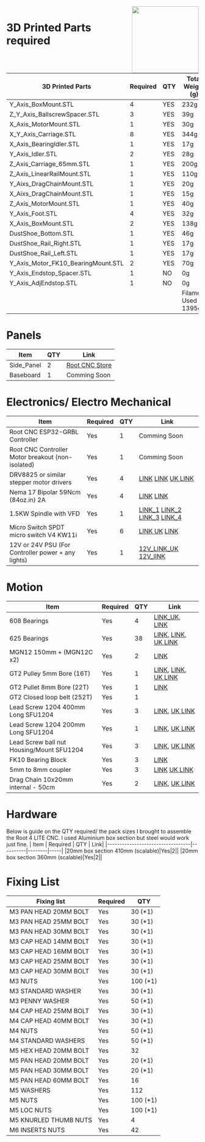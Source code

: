 <img align="right" width=175 src="https://github.com/RootCNC/Root-4-CNC/blob/master/Media/R_Logo.png" />

# 3D Printed Parts required

|	3D Printed Parts  	|	Required	|	QTY	|	Total Weight (g)	|
|	-------	|	------	|	-------	|	-------	|
|	Y_Axis_BoxMount.STL	|	4	|	YES	|	232g	|
|	Z_Y_Axis_BallscrewSpacer.STL	|	3	|	YES	|	39g	|
|	X_Axis_MotorMount.STL	|	1	|	YES	|	30g	|
|	X_Y_Axis_Carriage.STL	|	8	|	YES	|	344g	|
|	X_Axis_BearingIdler.STL	|	1	|	YES	|	17g	|
|	Y_Axis_Idler.STL	|	2	|	YES	|	28g	|
|	Z_Axis_Carriage_65mm.STL	|	1	|	YES	|	200g	|
|	Z_Axis_LinearRailMount.STL	|	1	|	YES	|	110g	|
|	Y_Aixs_DragChainMount.STL	|	1	|	YES	|	20g	|
|	X_Aixs_DragChainMount.STL	|	1	|	YES	|	15g	|
|	Z_Axis_MotorMount.STL	|	1	|	YES	|	40g	|
|	Y_Axis_Foot.STL	|	4	|	YES	|	32g	|
|	X_Axis_BoxMount.STL	|	2	|	YES	|	138g	|
|	DustShoe_Bottom.STL	|	1	|	YES	|	46g	|
|	DustShoe_Rail_Right.STL	|	1	|	YES	|	17g	|
|	DustShoe_Rail_Left.STL	|	1	|	YES	|	17g	|
|	Y_Axis_Motor_FK10_BearingMount.STL	|	2	|	YES	|	70g	|
|	Y_Axis_Endstop_Spacer.STL	|	1	|	NO	|	0g	|
|	Y_Axis_AdjEndstop.STL	|	1	|	NO	|	0g	|
|		|		|		|	Filament Used = 1395g	|



# Panels
| Item               | QTY    | Link|
|----------------------------------|--------|-----|
|Side_Panel|2|[Root CNC Store](https://rootcnc.com/product/root-4-lite-side-panels/)|
|Baseboard |1|Comming Soon|


# Electronics/ Electro Mechanical
| Item               | Required | QTY    | Link|
|----------------------------------|----------|--------|-----|
|Root CNC ESP32-GRBL Controller |Yes|1|Comming Soon|
|Root CNC Controller Motor breakout (non-isolated) |Yes|1|Comming Soon|
|DRV8825 or similar stepper motor drivers|Yes|4|[LINK](https://s.click.aliexpress.com/e/_A3iYCN) [LINK](https://s.click.aliexpress.com/e/_97wkVB) [UK LINK](https://amzn.to/3yf2EHw)
| Nema 17 Bipolar 59Ncm (84oz.in) 2A              | Yes       | 4      | [LINK](https://www.omc-stepperonline.com/nema-17-bipolar-59ncm-84oz-in-2a-42x48mm-4-wires-w-1m-cable-connector-17hs19-2004s1?tracking=5efc6f6300e83) [LINK](https://www.omc-stepperonline.com/5pcs-of-nema-17-bipolaire-59ncm-84oz-in-2a-42x48mm-4-fils-w-1m-cable-connector-5-17hs19-2004s1?tracking=5efc6f6300e83)
|1.5KW Spindle with VFD|Yes|1|[LINK_1](https://s.click.aliexpress.com/e/_dX0JKm3) [LINK_2](https://s.click.aliexpress.com/e/_dT4xs63) [LINK_3](https://s.click.aliexpress.com/e/_dSjt6gr) [LINK_4](https://s.click.aliexpress.com/e/_dSUhh43)
|Micro Switch SPDT micro switch V4 KW11i|Yes|6|[LINK UK](https://amzn.to/31Kf1wC) [LINK](https://s.click.aliexpress.com/e/_ATnQCz)| 
|12V or 24V PSU (For Controller power + any lights) |Yes|1|[12V_LINK_UK](https://amzn.to/2HxYvIS) [12V_lINK](https://s.click.aliexpress.com/e/_AACYyd)| 


# Motion
| Item               | Required | QTY    | Link|
|----------------------------------|----------|--------|-----|
|608 Bearings               | Yes       | 4      |[LINK_UK](https://amzn.to/3dWB9c6), [LINK](https://s.click.aliexpress.com/e/_ATuujF)|
|625 Bearings               | Yes       | 38      |[LINK](https://s.click.aliexpress.com/e/_9iRVbr),  [LINK](https://s.click.aliexpress.com/e/_Ac5QYN),  [UK LINK](https://amzn.to/33OCsFN)|
|MGN12 150mm + (MGN12C x2)              | Yes       | 2      |[LINK](https://s.click.aliexpress.com/e/_A4Rr41)|
|GT2 Pulley 5mm Bore (16T)              | Yes       | 1       |[LINK](https://s.click.aliexpress.com/e/_9wTL2N),  [LINK](https://s.click.aliexpress.com/e/_9hLamt), [UK LINK](https://amzn.to/3waEtbq)|
|GT2 Pullet 8mm Bore (22T)              | Yes       | 1      |[LINK](https://s.click.aliexpress.com/e/_9wTL2N) |
|GT2 Closed loop belt (252T)              | Yes       |  1     ||
|Lead Screw 1204 400mm Long SFU1204               | Yes       | 3      |[LINK](https://s.click.aliexpress.com/e/_9jDD3X),  [UK LINK](https://amzn.to/3eQJNLg)|
|Lead Screw 1204 200mm Long SFU1204               | Yes       | 1      |[LINK](https://s.click.aliexpress.com/e/_Akbvnn), [UK LINK](https://amzn.to/3olI2sE)|
|Lead Screw ball nut Housing/Mount  SFU1204              | Yes       |  3     |[LINK](https://s.click.aliexpress.com/e/_Ak3HhT), [UK LINK](https://amzn.to/3whPGqP)|
|FK10 Bearing Block               | Yes       |  3     |[LINK](https://s.click.aliexpress.com/e/_9RmTwd)|
|5mm to 8mm coupler               | Yes       | 3      |[LINK](https://s.click.aliexpress.com/e/_9AhiTb)  [UK LINK](https://amzn.to/3bwfNC8)|
|Drag Chain 10x20mm internal - 50cm              | Yes       |  2     |[LINK](https://s.click.aliexpress.com/e/_9wV1qz),  [UK LINK](https://amzn.to/3eURTm5)|


# Hardware
Below is guide on the QTY required/ the pack sizes I brought to assemble the Root 4 LITE CNC. I used Aluminium box section but steel would work just fine.
| Item               | Required | QTY    | Link|
|----------------------------------|----------|--------|-----|
|20mm box section 410mm (scalable)|Yes|2||
|20mm box section 360mm (scalable)|Yes|2||

# Fixing List

|	Fixing list	|	Required	|	QTY	|
|	-----	|	-----	|	-----|
|	M3 PAN HEAD 20MM BOLT	|	Yes	|	30 (*1)	|
|	M3 PAN HEAD 25MM BOLT	|	Yes	|	30 (*1)	|
|	M3 PAN HEAD 30MM BOLT	|	Yes	|	30 (*1)	|
|	M3 CAP HEAD  14MM BOLT	|	Yes	|	30 (*1)	|
|	M3 CAP HEAD  16MM BOLT	|	Yes	|	30 (*1)	|
|	M3 CAP HEAD  25MM BOLT	|	Yes	|	30 (*1)	|
|	M3 CAP HEAD  30MM BOLT	|	Yes	|	30 (*1)	|
|	M3 NUTS	|	Yes	|	100 (*1)	|
|	M3 STANDARD WASHER	|	Yes	|	30 (*1)	|
|	M3 PENNY WASHER	|	Yes	|	50 (*1)	|
|	M4 CAP HEAD 25MM BOLT	|	Yes	|	30 (*1)	|
|	M4 CAP HEAD 40MM BOLT	|	Yes	|	30 (*1)	|
|	M4 NUTS	|	Yes	|	50 (*1)	|
|	M4 STANDARD WASHERS	|	Yes	|	50 (*1)	|
|	M5 HEX HEAD 20MM BOLT	|	Yes	|	32	|
|	M5 PAN HEAD 20MM BOLT	|	Yes	|	20 (*1)	|
|	M5 PAN HEAD 30MM BOLT	|	Yes	|	20 (*1)	|
|	M5 PAN HEAD 60MM BOLT	|	Yes	|	16	|
|	M5 WASHERS	|	Yes	|	112	|
|	M5 NUTS	|	Yes	|	100 (*1)	|
|	M5 LOC NUTS	|	Yes	|	100  (*1)	|
|	M5 KNURLED THUMB NUTS 	|	Yes	|	4	|
|	M6 INSERTS NUTS	|	Yes	|	42	|






